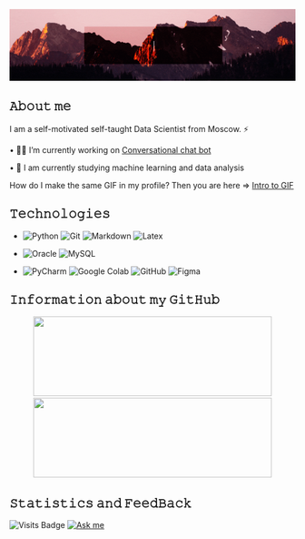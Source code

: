 [![](https://github.com/Non1ce/Image_Non1ce/blob/no_nice/GIF.gif)](https://github.com/Non1ce/Intro_to_GIF)


## 𝙰𝚋𝚘𝚞𝚝 𝚖𝚎 

I am a self-motivated self-taught Data Scientist from Moscow. ⚡

   • 👨‍💻 I’m currently working on [Сonversational chat bot](https://github.com/Non1ce/Russian-conversational-chat_bot)

 
   • 📔 I am currently studying machine learning and data analysis
   
   
How do I make the same GIF in my profile? Then you are here => [Intro to GIF](https://github.com/Non1ce/Intro_to_GIF)

## 𝚃𝚎𝚌𝚑𝚗𝚘𝚕𝚘𝚐𝚒𝚎𝚜
 
* ![Python](https://img.shields.io/badge/-Python-533849?style=flat&logo=Python)
![Git](https://img.shields.io/badge/-Git-533849?style=flat&logo=git)
![Markdown](https://img.shields.io/badge/-Markdown-533849?style=flat&logo=markdown)
![Latex](https://img.shields.io/badge/-Latex-533849?style=flat&logo=latex)

* ![Oracle](https://img.shields.io/badge/-Oracle-533849?style=flat&logo=oracle)
![MySQL](https://img.shields.io/badge/-MySQL-533849?style=flat&logo=mysql)

* ![PyCharm](https://img.shields.io/badge/-PyCharm-533849?style=flat&logo=pycharm)
![Google Colab](https://img.shields.io/badge/Google%20Colab-533849?style=flat&logo=google-colab)
![GitHub](https://img.shields.io/badge/-GitHub-533849?style=flat&logo=github)
![Figma](https://img.shields.io/badge/-Figma-533849?style=flat&logo=figma)

## 𝙸𝚗𝚏𝚘𝚛𝚖𝚊𝚝𝚒𝚘𝚗 𝚊𝚋𝚘𝚞𝚝 𝚖𝚢 𝙶𝚒𝚝𝙷𝚞𝚋

<p align="center"> 
   
  <img src="https://github-readme-stats.vercel.app/api?username=Non1ce&show_icons=true&hide=issues&theme=dracula" height="140px" width="420px" />
  <img src="https://github-readme-stats.vercel.app/api/top-langs/?username=Non1ce&hide=javascript,css,html,Jupyter Notebook&theme=dracula" height="140px" width="420px" />
   
</p>

## 𝚂𝚝𝚊𝚝𝚒𝚜𝚝𝚒𝚌𝚜 𝚊𝚗𝚍 𝙵𝚎𝚎𝚍𝙱𝚊𝚌𝚔
![Visits Badge](https://badges.pufler.dev/visits/Non1ce/Non1ce?style=flat&logo=appveyor&color=533849) 
[![Ask me](https://img.shields.io/badge/Ask%20me-anything-533849?style=flat&1abc9c.svg)](mailto:nik.elenberger@list.ru)
